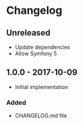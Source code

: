 # Changelog

<!-- There is always Unreleased section on the top. Subsections (Added, Changed, Fixed, Removed) should be added as needed. -->
## Unreleased
- Update dependencies
- Allow Symfony 5

## 1.0.0 - 2017-10-09
- Initial implementation

### Added
- CHANGELOG.md file
